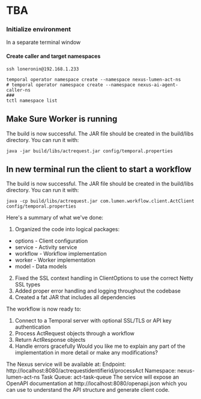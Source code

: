# TBA

### Initialize environment

In a separate terminal window

#### Create caller and target namespaces

```
ssh loneronin@192.168.1.233

temporal operator namespace create --namespace nexus-lumen-act-ns
# temporal operator namespace create --namespace nexus-ai-agent-caller-ns
###
tctl namespace list
```

## Make Sure Worker is running 
The build is now successful. The JAR file should be created in the build/libs directory. You can run it with:

```
java -jar build/libs/actrequest.jar config/temporal.properties
```

## In new terminal run the client to start a workflow 
The build is now successful. The JAR file should be created in the build/libs directory. You can run it with:

```
java -cp build/libs/actrequest.jar com.lumen.workflow.client.ActClient config/temporal.properties
```

Here's a summary of what we've done:
1. Organized the code into logical packages:
* options - Client configuration
* service - Activity service
* workflow - Workflow implementation
* worker - Worker implementation
* model - Data models
2. Fixed the SSL context handling in ClientOptions to use the correct Netty SSL types
3. Added proper error handling and logging throughout the codebase
4. Created a fat JAR that includes all dependencies

The workflow is now ready to:
1. Connect to a Temporal server with optional SSL/TLS or API key authentication
2. Process ActRequest objects through a workflow
3.  Return ActResponse objects
4. Handle errors gracefully
Would you like me to explain any part of the implementation in more detail or make any modifications?

The Nexus service will be available at:
Endpoint: http://localhost:8080/actrequestidentifierid/processAct
Namespace: nexus-lumen-act-ns
Task Queue: act-task-queue
The service will expose an OpenAPI documentation at http://localhost:8080/openapi.json which you can use to understand the API structure and generate client code.